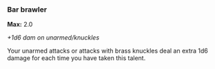 
### Bar brawler
**Max:** 2.0

_+1d6 dam on unarmed/knuckles_

Your unarmed attacks or attacks with brass knuckles deal an extra 1d6 damage for each time you have taken this talent.
